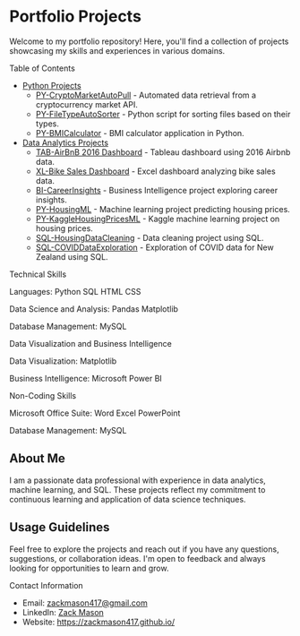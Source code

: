 # Portfolio Projects

Welcome to my portfolio repository! Here, you'll find a collection of projects showcasing my skills and experiences in various domains.

Table of Contents
- [Python Projects](./Python)
  - [PY-CryptoMarketAutoPull](https://github.com/ZackMason417/Portfolio-Projects-/blob/main/Python/CryptoMarketAutoPull) - Automated data retrieval from a cryptocurrency market API.
  - [PY-FileTypeAutoSorter](https://github.com/ZackMason417/Portfolio-Projects-/blob/main/Python/FileTypeAutoSorter) - Python script for sorting files based on their types.
  - [PY-BMICalculator](https://github.com/ZackMason417/Portfolio-Projects-/blob/main/Python/BMI-Calculator) - BMI calculator application in Python.
- [Data Analytics Projects](./Data-Analytics)
  - [TAB-AirBnB 2016 Dashboard](https://github.com/ZackMason417/Portfolio-Projects-/blob/main/Data-Analytics/Dashboards/Airbnb2016Dashboard) - Tableau dashboard using 2016 Airbnb data.
  - [XL-Bike Sales Dashboard](https://github.com/ZackMason417/Portfolio-Projects-/blob/main/Data-Analytics/Dashboards/BikeRentAnalysisDashboard) - Excel dashboard analyzing bike sales data.
  - [BI-CareerInsights](https://github.com/ZackMason417/Portfolio-Projects-/blob/main/Data-Analytics/Dashboards/CareerInsightsBI) - Business Intelligence project exploring career insights.
  - [PY-HousingML](https://github.com/ZackMason417/Portfolio-Projects-/blob/main/Data-Analytics/Machine-Learning/HousingPricePredictionML) - Machine learning project predicting housing prices.
  - [PY-KaggleHousingPricesML](https://github.com/ZackMason417/Portfolio-Projects-/blob/main/Data-Analytics/Machine-Learning/KaggleHousingPricesML) - Kaggle machine learning project on housing prices.
  - [SQL-HousingDataCleaning](https://github.com/ZackMason417/Portfolio-Projects-/blob/main/Data-Analytics/SQL/HousingDataCleaningSQL) - Data cleaning project using SQL.
  - [SQL-COVIDDataExploration](https://github.com/ZackMason417/Portfolio-Projects-/blob/main/Data-Analytics/SQL/NZCovidDataExplorationSQL) - Exploration of COVID data for New Zealand using SQL.

Technical Skills

Languages:
Python
SQL
HTML
CSS

Data Science and Analysis:
Pandas
Matplotlib


Database Management:
MySQL

Data Visualization and Business Intelligence

Data Visualization:
Matplotlib

Business Intelligence:
Microsoft Power BI

Non-Coding Skills

Microsoft Office Suite:
Word
Excel
PowerPoint

Database Management:
MySQL

## About Me

I am a passionate data professional with experience in data analytics, machine learning, and SQL. These projects reflect my commitment to continuous learning and application of data science techniques.

## Usage Guidelines

Feel free to explore the projects and reach out if you have any questions, suggestions, or collaboration ideas. I'm open to feedback and always looking for opportunities to learn and grow.

Contact Information
- Email: zackmason417@gmail.com
- LinkedIn: [Zack Mason](https://www.linkedin.com/in/zack-mason-8a901828b/)
- Website: https://zackmason417.github.io/

